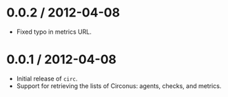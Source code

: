 
0.0.2 / 2012-04-08
==================

  * Fixed typo in metrics URL.

0.0.1 / 2012-04-08
==================

  * Initial release of `circ`.
  * Support for retrieving the lists of Circonus: agents, checks, and metrics.